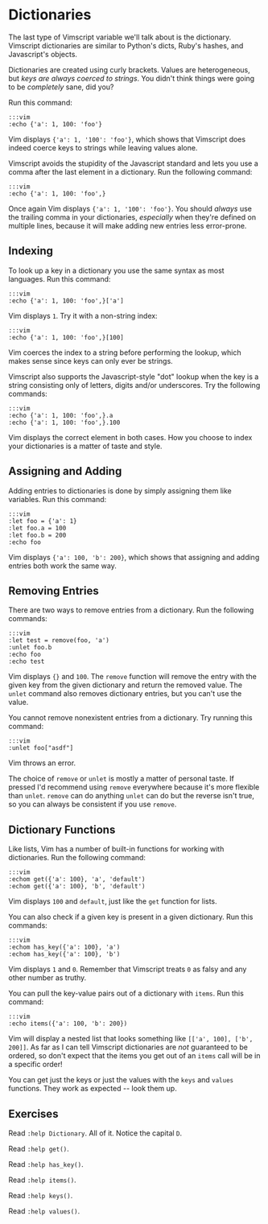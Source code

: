 Dictionaries
============

The last type of Vimscript variable we'll talk about is the dictionary.
Vimscript dictionaries are similar to Python's dicts, Ruby's hashes, and
Javascript's objects.

Dictionaries are created using curly brackets.  Values are heterogeneous, but
*keys are always coerced to strings*.  You didn't think things were going to be
*completely* sane, did you?

Run this command:

    :::vim
    :echo {'a': 1, 100: 'foo'}

Vim displays `{'a': 1, '100': 'foo'}`, which shows that Vimscript does indeed
coerce keys to strings while leaving values alone.

Vimscript avoids the stupidity of the Javascript standard and lets you use
a comma after the last element in a dictionary.  Run the following command:

    :::vim
    :echo {'a': 1, 100: 'foo',}

Once again Vim displays `{'a': 1, '100': 'foo'}`.  You should *always* use the
trailing comma in your dictionaries, *especially* when they're defined on
multiple lines, because it will make adding new entries less error-prone.

Indexing
--------

To look up a key in a dictionary you use the same syntax as most languages.  Run
this command:

    :::vim
    :echo {'a': 1, 100: 'foo',}['a']

Vim displays `1`.  Try it with a non-string index:

    :::vim
    :echo {'a': 1, 100: 'foo',}[100]

Vim coerces the index to a string before performing the lookup, which makes
sense since keys can only ever be strings.

Vimscript also supports the Javascript-style "dot" lookup when the key is
a string consisting only of letters, digits and/or underscores.  Try the
following commands:

    :::vim
    :echo {'a': 1, 100: 'foo',}.a
    :echo {'a': 1, 100: 'foo',}.100

Vim displays the correct element in both cases.  How you choose to index your
dictionaries is a matter of taste and style.

Assigning and Adding
--------------------

Adding entries to dictionaries is done by simply assigning them like variables.
Run this command:

    :::vim
    :let foo = {'a': 1}
    :let foo.a = 100
    :let foo.b = 200
    :echo foo

Vim displays `{'a': 100, 'b': 200}`, which shows that assigning and adding
entries both work the same way.

Removing Entries
----------------

There are two ways to remove entries from a dictionary.  Run the following
commands:

    :::vim
    :let test = remove(foo, 'a')
    :unlet foo.b
    :echo foo
    :echo test

Vim displays `{}` and `100`.  The `remove` function will remove the entry with
the given key from the given dictionary and return the removed value.  The
`unlet` command also removes dictionary entries, but you can't use the value.

You cannot remove nonexistent entries from a dictionary.  Try running this
command:

    :::vim
    :unlet foo["asdf"]

Vim throws an error.

The choice of `remove` or `unlet` is mostly a matter of personal taste.  If
pressed I'd recommend using `remove` everywhere because it's more flexible than
`unlet`.  `remove` can do anything `unlet` can do but the reverse isn't true, so
you can always be consistent if you use `remove`.

Dictionary Functions
--------------------

Like lists, Vim has a number of built-in functions for working with
dictionaries.  Run the following command:

    :::vim
    :echom get({'a': 100}, 'a', 'default')
    :echom get({'a': 100}, 'b', 'default')

Vim displays `100` and `default`, just like the `get` function for lists.

You can also check if a given key is present in a given dictionary.  Run this
commands:

    :::vim
    :echom has_key({'a': 100}, 'a')
    :echom has_key({'a': 100}, 'b')

Vim displays `1` and `0`.  Remember that Vimscript treats `0` as falsy and any
other number as truthy.

You can pull the key-value pairs out of a dictionary with `items`.  Run this
command:

    :::vim
    :echo items({'a': 100, 'b': 200})

Vim will display a nested list that looks something like `[['a', 100], ['b',
200]]`.  As far as I can tell Vimscript dictionaries are *not* guaranteed to be
ordered, so don't expect that the items you get out of an `items` call will be
in a specific order!

You can get just the keys or just the values with the `keys` and `values`
functions.  They work as expected -- look them up.

Exercises
---------

Read `:help Dictionary`.  All of it.  Notice the capital `D`.

Read `:help get()`.

Read `:help has_key()`.

Read `:help items()`.

Read `:help keys()`.

Read `:help values()`.
